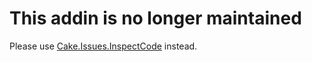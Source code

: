 # This addin is no longer maintained

Please use [Cake.Issues.InspectCode](https://github.com/cake-contrib/Cake.Issues.InspectCode) instead.
